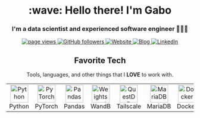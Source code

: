 <h1 align="center" id="gabrieltorresgamez-title">:wave: Hello there! I'm Gabo</h1>
<h3 align="center">I'm a data scientist and experienced software engineer 👨🏻‍💻</h3>

<p align="center">
  <a href="https://github.com/gabrieltorresgamez/">
    <img src="https://komarev.com/ghpvc/?username=gabrieltorresgamez" alt="page views" />
  </a>
  <a href="https://github.com/gabrieltorresgamez?tab=followers">
    <img alt="GitHub followers" src="https://img.shields.io/github/followers/gabrieltorresgamez?style=flat&logo=github">
  </a>
  <a href="https://torres.swiss">
    <img alt="Website" src="https://img.shields.io/website?url=https%3A%2F%2Ftorres.swiss">
  </a>
  <a href="https://fuet.ch">
    <img alt="Blog" src="https://img.shields.io/website?url=https%3A%2F%2Ffuet.ch">
  </a>
  <a href="https://www.linkedin.com/in/gabrieltorresgamez/">
    <img alt="LinkedIn" src="https://img.shields.io/badge/Linked-0077B5?logo=linkedin">
  </a>
</p>

<h2 align="center" id="gabrieltorresgamez-tech">Favorite Tech</h2>

<p align="center">Tools, languages, and other things that I <b>LOVE</b> to work with.</p>

<table align="center">
  <tr>
    <td align="center" width="96">
      <a href="#gabrieltorresgamez-tech">
        <img src="https://cdn.iconscout.com/icon/free/png-256/free-python-3521655-2945099.png" height="48" alt="Python" />
      </a>
      <br>Python
    </td>
    <td align="center" width="96">
      <a href="#gabrieltorresgamez-tech">
        <img src="https://github.com/gabrieltorresgamez/gabrieltorresgamez/assets/60326390/d8738990-643e-449b-b250-a2db345379a7" height="48" alt="PyTorch" />
      </a>
      <br>PyTorch
    </td>
    <td align="center" width="96"> 
      <a href="#gabrieltorresgamez-tech" >
        <img src="https://github.com/gabrieltorresgamez/gabrieltorresgamez/assets/60326390/471e0bb8-3d3d-447f-ae56-0691dc219e11" height="48" alt="Pandas" />
      </a>
      <br>Pandas
    </td>
    <td align="center" width="96"> 
      <a href="#gabrieltorresgamez-tech" >
        <img src="https://github.com/gabrieltorresgamez/gabrieltorresgamez/assets/60326390/b77b1624-1fc8-41b8-ac7d-12b3d571820e" height="48" alt="Weights and Biases" />
      </a>
      <br>WandB
    </td>
    <td align="center" width="96"> 
      <a href="#gabrieltorresgamez-tech" >
        <img src="https://upload.wikimedia.org/wikipedia/commons/d/db/Questdb-logo.svg" height="48" alt="QuestDB" />
      </a>
      <br>Tailscale
    </td>
    <td align="center" width="96"> 
      <a href="#gabrieltorresgamez-tech" >
        <img src="https://github.com/gabrieltorresgamez/gabrieltorresgamez/assets/60326390/736043e6-2460-4c0a-bb8f-544ab0df114e" height="48" alt="MariaDB" />
      </a>
      <br>MariaDB
    </td>
    <td align="center" width="96"> 
      <a href="#gabrieltorresgamez-tech" >
        <img src="https://cdn3.iconfinder.com/data/icons/logos-and-brands-adobe/512/97_Docker-512.png" height="48" alt="Docker" />
      </a>
      <br>Docker
    </td>
    <td align="center" width="96"> 
      <a href="#gabrieltorresgamez-tech" >
        <img src="https://github.com/gabrieltorresgamez/gabrieltorresgamez/assets/60326390/471ad11c-6b93-42f8-af9a-ac1422e47661" height="48" alt="Tailscale" />
      </a>
      <br>Tailscale
    </td>
  </tr>
</table>
